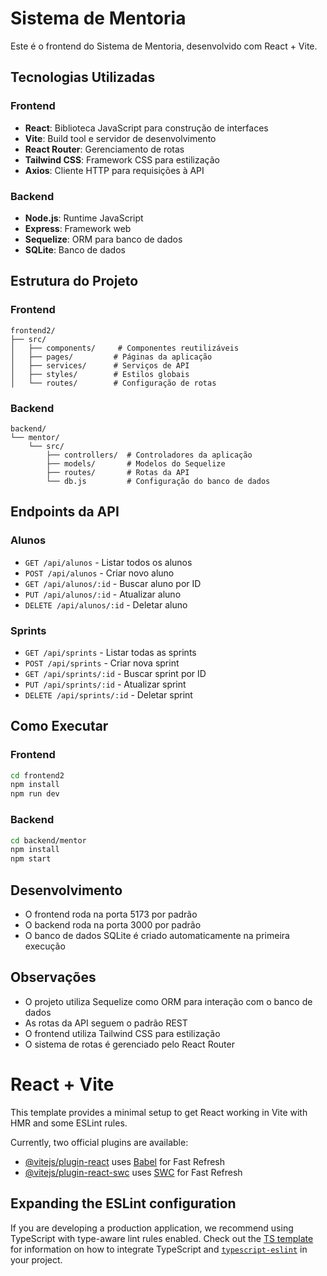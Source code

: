# Sistema de Mentoria

Este é o frontend do Sistema de Mentoria, desenvolvido com React + Vite.

## Tecnologias Utilizadas

### Frontend
- **React**: Biblioteca JavaScript para construção de interfaces
- **Vite**: Build tool e servidor de desenvolvimento
- **React Router**: Gerenciamento de rotas
- **Tailwind CSS**: Framework CSS para estilização
- **Axios**: Cliente HTTP para requisições à API

### Backend
- **Node.js**: Runtime JavaScript
- **Express**: Framework web
- **Sequelize**: ORM para banco de dados
- **SQLite**: Banco de dados

## Estrutura do Projeto

### Frontend
```
frontend2/
├── src/
│   ├── components/     # Componentes reutilizáveis
│   ├── pages/         # Páginas da aplicação
│   ├── services/      # Serviços de API
│   ├── styles/        # Estilos globais
│   └── routes/        # Configuração de rotas
```

### Backend
```
backend/
└── mentor/
    └── src/
        ├── controllers/  # Controladores da aplicação
        ├── models/       # Modelos do Sequelize
        ├── routes/       # Rotas da API
        └── db.js         # Configuração do banco de dados
```

## Endpoints da API

### Alunos
- `GET /api/alunos` - Listar todos os alunos
- `POST /api/alunos` - Criar novo aluno
- `GET /api/alunos/:id` - Buscar aluno por ID
- `PUT /api/alunos/:id` - Atualizar aluno
- `DELETE /api/alunos/:id` - Deletar aluno

### Sprints
- `GET /api/sprints` - Listar todas as sprints
- `POST /api/sprints` - Criar nova sprint
- `GET /api/sprints/:id` - Buscar sprint por ID
- `PUT /api/sprints/:id` - Atualizar sprint
- `DELETE /api/sprints/:id` - Deletar sprint

## Como Executar

### Frontend
```bash
cd frontend2
npm install
npm run dev
```

### Backend
```bash
cd backend/mentor
npm install
npm start
```

## Desenvolvimento

- O frontend roda na porta 5173 por padrão
- O backend roda na porta 3000 por padrão
- O banco de dados SQLite é criado automaticamente na primeira execução

## Observações

- O projeto utiliza Sequelize como ORM para interação com o banco de dados
- As rotas da API seguem o padrão REST
- O frontend utiliza Tailwind CSS para estilização
- O sistema de rotas é gerenciado pelo React Router

# React + Vite

This template provides a minimal setup to get React working in Vite with HMR and some ESLint rules.

Currently, two official plugins are available:

- [@vitejs/plugin-react](https://github.com/vitejs/vite-plugin-react/blob/main/packages/plugin-react) uses [Babel](https://babeljs.io/) for Fast Refresh
- [@vitejs/plugin-react-swc](https://github.com/vitejs/vite-plugin-react/blob/main/packages/plugin-react-swc) uses [SWC](https://swc.rs/) for Fast Refresh

## Expanding the ESLint configuration

If you are developing a production application, we recommend using TypeScript with type-aware lint rules enabled. Check out the [TS template](https://github.com/vitejs/vite/tree/main/packages/create-vite/template-react-ts) for information on how to integrate TypeScript and [`typescript-eslint`](https://typescript-eslint.io) in your project.
